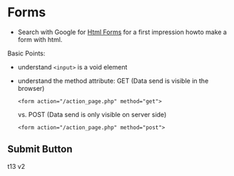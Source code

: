 # Forms

 - Search with Google for [Html Forms](https://www.google.com/search?q=html+forms) for a first impression howto make a form with html.

Basic Points:

 - understand `<input>` is a void element
 - understand the method attribute:
   GET (Data send is visible in the browser)
   ```
   <form action="/action_page.php" method="get">
   ```
  
   vs. POST (Data send is only visible on server side)
   ```
   <form action="/action_page.php" method="post"> 
   ``` 
   
## Submit Button



t13 v2
